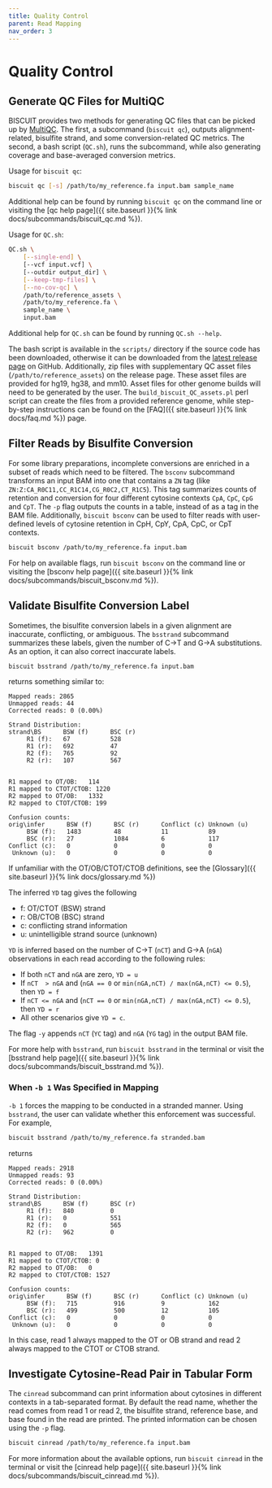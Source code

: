 ```yaml
---
title: Quality Control
parent: Read Mapping
nav_order: 3
---
```


# Quality Control

## Generate QC Files for MultiQC

BISCUIT provides two methods for generating QC files that can be picked up by [MultiQC](https://multiqc.info/). The
first, a subcommand (`biscuit qc`), outputs alignment-related, bisulfite strand, and some conversion-related QC metrics.
The second, a bash script (`QC.sh`), runs the subcommand, while also generating coverage and base-averaged conversion
metrics.

Usage for `biscuit qc`:
```bash
biscuit qc [-s] /path/to/my_reference.fa input.bam sample_name
```
Additional help can be found by running `biscuit qc` on the command line or visiting the
[qc help page]({{ site.baseurl }}{% link docs/subcommands/biscuit_qc.md %}).

Usage for `QC.sh`:
```bash
QC.sh \
    [--single-end] \
    [--vcf input.vcf] \
    [--outdir output_dir] \
    [--keep-tmp-files] \
    [--no-cov-qc] \
    /path/to/reference_assets \
    /path/to/my_reference.fa \
    sample_name \
    input.bam
```
Additional help for `QC.sh` can be found by running `QC.sh --help`.

The bash script is available in the `scripts/` directory if the source code has been downloaded, otherwise it can be
downloaded from the [latest release page](https://github.com/huishenlab/biscuit/releases/latest) on GitHub.
Additionally, zip files with supplementary QC asset files (`/path/to/reference_assets`) on the release page. These asset
files are provided for hg19, hg38, and mm10. Asset files for other genome builds will need to be generated by the user.
The `build_biscuit_QC_assets.pl` perl script can create the files from a provided reference genome, while step-by-step
instructions can be found on the [FAQ]({{ site.baseurl }}{% link docs/faq.md %}) page.

## Filter Reads by Bisulfite Conversion

For some library preparations, incomplete conversions are enriched in a subset of reads which need to be filtered. The
`bsconv` subcommand transforms an input BAM into one that contains a `ZN` tag (like
`ZN:Z:CA_R0C11,CC_R1C14,CG_R0C2,CT_R1C5`). This tag summarizes counts of retention and conversion for four different
cytosine contexts `CpA`, `CpC`, `CpG` and `CpT`. The `-p` flag outputs the counts in a table, instead of as a
tag in the BAM file. Additionally, `biscuit bsconv` can be used to filter reads with user-defined levels of cytosine
retention in CpH, CpY, CpA, CpC, or CpT contexts.

```bash
biscuit bsconv /path/to/my_reference.fa input.bam
```
For help on available flags, run `biscuit bsconv` on the command line or visiting the
[bsconv help page]({{ site.baseurl }}{% link docs/subcommands/biscuit_bsconv.md %}).

## Validate Bisulfite Conversion Label

Sometimes, the bisulfite conversion labels in a given alignment are inaccurate, conflicting, or ambiguous. The
`bsstrand` subcommand summarizes these labels, given the number of C&#8594;T and G&#8594;A substitutions. As an option,
it can also correct inaccurate labels.

```bash
biscuit bsstrand /path/to/my_reference.fa input.bam
```
returns something similar to:
```
Mapped reads: 2865
Unmapped reads: 44
Corrected reads: 0 (0.00%)

Strand Distribution:
strand\BS      BSW (f)      BSC (r)
     R1 (f):   67           528
     R1 (r):   692          47
     R2 (f):   765          92
     R2 (r):   107          567


R1 mapped to OT/OB:   114
R1 mapped to CTOT/CTOB: 1220
R2 mapped to OT/OB:   1332
R2 mapped to CTOT/CTOB: 199

Confusion counts:
orig\infer      BSW (f)      BSC (r)      Conflict (c) Unknown (u)
     BSW (f):   1483         48           11           89
     BSC (r):   27           1084         6            117
Conflict (c):   0            0            0            0
 Unknown (u):   0            0            0            0
```
If unfamiliar with the OT/OB/CTOT/CTOB definitions, see the [Glossary]({{ site.baseurl }}{% link docs/glossary.md %})

The inferred `YD` tag gives the following
  - f: OT/CTOT (BSW) strand
  - r: OB/CTOB (BSC) strand
  - c: conflicting strand information
  - u: unintelligible strand source (unknown)

`YD` is inferred based on the number of C&#8594;T (`nCT`) and G&#8594;A (`nGA`) observations in each read according
to the following rules:

  - If both `nCT` and `nGA` are zero, `YD = u`
  - If `nCT  > nGA` and (`nGA == 0` or `min(nGA,nCT) / max(nGA,nCT) <= 0.5`), then `YD = f`
  - If `nCT <= nGA` and (`nCT == 0` or `min(nGA,nCT) / max(nGA,nCT) <= 0.5`), then `YD = r`
  - All other scenarios give `YD = c`.

The flag `-y` appends `nCT` (`YC` tag) and `nGA` (`YG` tag) in the output BAM file.

For more help with `bsstrand`, run `biscuit bsstrand` in the terminal or visit the
[bsstrand help page]({{ site.baseurl }}{% link docs/subcommands/biscuit_bsstrand.md %}).

### When `-b 1` Was Specified in Mapping

`-b 1` forces the mapping to be conducted in a stranded manner. Using `bsstrand`, the user can validate whether this
enforcement was successful. For example,
```bash
biscuit bsstrand /path/to/my_reference.fa stranded.bam
```
returns
```
Mapped reads: 2918
Unmapped reads: 93
Corrected reads: 0 (0.00%)

Strand Distribution:
strand\BS      BSW (f)      BSC (r)
     R1 (f):   840          0
     R1 (r):   0            551
     R2 (f):   0            565
     R2 (r):   962          0


R1 mapped to OT/OB:   1391
R1 mapped to CTOT/CTOB: 0
R2 mapped to OT/OB:   0
R2 mapped to CTOT/CTOB: 1527

Confusion counts:
orig\infer      BSW (f)      BSC (r)      Conflict (c) Unknown (u)
     BSW (f):   715          916          9            162
     BSC (r):   499          500          12           105
Conflict (c):   0            0            0            0
 Unknown (u):   0            0            0            0
```
In this case, read 1 always mapped to the OT or OB strand and read 2 always mapped to the CTOT or CTOB strand.

## Investigate Cytosine-Read Pair in Tabular Form

The `cinread` subcommand can print information about cytosines in different contexts in a tab-separated format. By
default the read name, whether the read comes from read 1 or read 2, the bisulfite strand, reference base, and base
found in the read are printed. The printed information can be chosen using the `-p` flag.

```bash
biscuit cinread /path/to/my_reference.fa input.bam
```

For more information about the available options, run `biscuit cinread` in the terminal or visit the
[cinread help page]({{ site.baseurl }}{% link docs/subcommands/biscuit_cinread.md %}).
